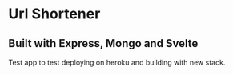 # Url Shortener

## Built with Express, Mongo and Svelte

Test app to test deploying on heroku and building with new stack.
